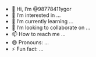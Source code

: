 - 👋 Hi, I’m @98778411ygor
- 👀 I’m interested in ...
- 🌱 I’m currently learning ...
- 💞️ I’m looking to collaborate on ...
- 📫 How to reach me ...
- 😄 Pronouns: ...
- ⚡ Fun fact: ...

<!---
98778411ygor/98778411ygor is a ✨ special ✨ repository because its `README.md` (this file) appears on your GitHub profile.
You can click the Preview link to take a look at your changes.
--->
